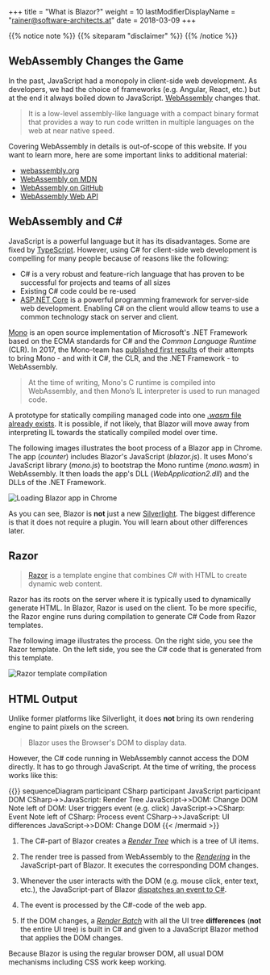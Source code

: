 +++
title = "What is Blazor?"
weight = 10
lastModifierDisplayName = "rainer@software-architects.at"
date = 2018-03-09
+++

{{% notice note %}}
{{% siteparam "disclaimer" %}}
{{% /notice %}}

## WebAssembly Changes the Game

In the past, JavaScript had a monopoly in client-side web development. As developers, we had the choice of frameworks (e.g. Angular, React, etc.) but at the end it always boiled down to JavaScript. [WebAssembly](http://webassembly.org/) changes that.

> It is a low-level assembly-like language with a compact binary format that provides a way to run code written in multiple languages on the web at near native speed.

Covering WebAssembly in details is out-of-scope of this website. If you want to learn more, here are some important links to additional material:

* [webassembly.org](http://webassembly.org/)
* [WebAssembly on MDN](https://developer.mozilla.org/en-US/docs/WebAssembly)
* [WebAssembly on GitHub](https://github.com/webassembly)
* [WebAssembly Web API](https://www.w3.org/TR/wasm-web-api-1/)

<!-- markdownlint-disable MD003 MD022 -->
## WebAssembly and C\#
<!-- markdownlint-disable MD003 MD022 -->

JavaScript is a powerful language but it has its disadvantages. Some are fixed by [TypeScript](https://www.typescriptlang.org/). However, using C# for client-side web development is compelling for many people because of reasons like the following:

* C# is a very robust and feature-rich language that has proven to be successful for projects and teams of all sizes
* Existing C# code could be re-used
* [ASP.NET Core](https://docs.microsoft.com/en-us/aspnet/core/) is a powerful programming framework for server-side web development. Enabling C# on the client would allow teams to use a common technology stack on server and client.

[Mono](http://www.mono-project.com/) is an open source implementation of Microsoft's .NET Framework based on the ECMA standards for C# and the *Common Language Runtime* (CLR). In 2017, the Mono-team has [published first results](http://www.mono-project.com/news/2017/08/09/hello-webassembly/) of their attempts to bring Mono - and with it C#, the CLR, and the .NET Framework - to WebAssembly.

> At the time of writing, Mono's C runtime is compiled into WebAssembly, and then Mono’s IL interpreter is used to run managed code.

A prototype for statically compiling managed code into one [*.wasm* file](https://developer.mozilla.org/en-US/docs/WebAssembly/Text_format_to_wasm) [already exists](http://www.mono-project.com/news/2018/01/16/mono-static-webassembly-compilation/). It is possible, if not likely, that Blazor will move away from interpreting IL towards the statically compiled model over time.

The following images illustrates the boot process of a Blazor app in Chrome. The app (*counter*) includes Blazor's JavaScript (*blazor.js*). It uses Mono's JavaScript library (*mono.js*) to bootstrap the Mono runtime (*mono.wasm*) in WebAssembly. It then loads the app's DLL (*WebApplication2.dll*) and the DLLs of the .NET Framework.

![Loading Blazor app in Chrome](/images/getting-started/chrome-load-dlls.png)

As you can see, Blazor is **not** just a new [Silverlight](https://en.wikipedia.org/wiki/Microsoft_Silverlight). The biggest difference is that it does not require a plugin. You will learn about other differences later.

## Razor

> [Razor](https://github.com/aspnet/Razor) is a template engine that combines C# with HTML to create dynamic web content.

Razor has its roots on the server where it is typically used to dynamically generate HTML. In Blazor, Razor is used on the client. To be more specific, the Razor engine runs during compilation to generate C# Code from Razor templates.

The following image illustrates the process. On the right side, you see the Razor template. On the left side, you see the C# code that is generated from this template.

![Razor template compilation](/images/getting-started/vs-razor-compilation.png)

## HTML Output

Unlike former platforms like Silverlight, it does **not** bring its own rendering engine to paint pixels on the screen.

> Blazor uses the Browser's DOM to display data.

However, the C# code running in WebAssembly cannot access the DOM directly. It has to go through JavaScript. At the time of writing, the process works like this:

{{<mermaid>}}
sequenceDiagram
    participant CSharp
    participant JavaScript
    participant DOM
    CSharp->>JavaScript: Render Tree
    JavaScript->>DOM: Change DOM
    Note left of DOM: User triggers event (e.g. click)
    JavaScript->>CSharp: Event
    Note left of CSharp: Process event
    CSharp->>JavaScript: UI differences
    JavaScript->>DOM: Change DOM
{{< /mermaid >}}


1. The C#-part of Blazor creates a [*Render Tree*](https://github.com/aspnet/Blazor/tree/dev/src/Microsoft.AspNetCore.Blazor/RenderTree) which is a tree of UI items.

1. The render tree is passed from WebAssembly to the [*Rendering*](https://github.com/aspnet/Blazor/tree/dev/src/Microsoft.AspNetCore.Blazor.Browser.JS/src/Rendering) in the JavaScript-part of Blazor. It executes the corresponding DOM changes.

1. Whenever the user interacts with the DOM (e.g. mouse click, enter text, etc.), the JavaScript-part of Blazor [dispatches an event to C#](https://github.com/aspnet/Blazor/blob/dev/src/Microsoft.AspNetCore.Blazor.Browser/Rendering/BrowserRendererEventDispatcher.cs).

1. The event is processed by the C#-code of the web app.

1. If the DOM changes, a [*Render Batch*](https://github.com/aspnet/Blazor/blob/dev/src/Microsoft.AspNetCore.Blazor/Rendering/RenderBatch.cs) with all the UI tree **differences** (**not** the entire UI tree) is built in C# and given to a JavaScript Blazor method that applies the DOM changes.

Because Blazor is using the regular browser DOM, all usual DOM mechanisms including CSS work keep working.
